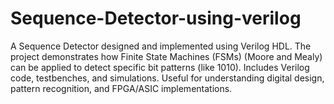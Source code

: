 # Sequence-Detector-using-verilog
A Sequence Detector designed and implemented using Verilog HDL. The project demonstrates how Finite State Machines (FSMs) (Moore and Mealy) can be applied to detect specific bit patterns (like 1010). Includes Verilog code, testbenches, and simulations. Useful for understanding digital design, pattern recognition, and FPGA/ASIC implementations.
